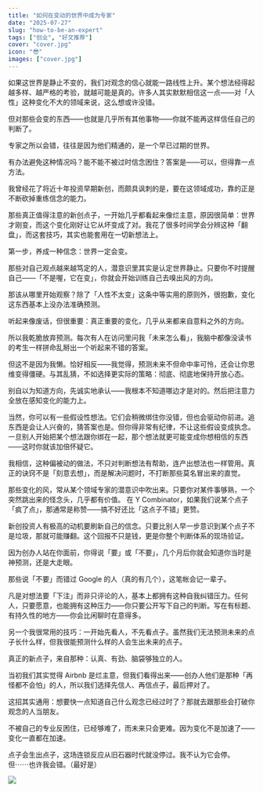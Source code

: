 ```yaml
---
title: "如何在变动的世界中成为专家"
date: "2025-07-27"
slug: "how-to-be-an-expert"
tags: ["创业", "好文推荐"]
cover: "cover.jpg"
icon: "😎"
images: ["cover.jpg"]
---
```

如果这世界是静止不变的，我们对观念的信心就能一路线性上升。某个想法经得起越多样、越严格的考验，就越可能是真的。许多人其实默默相信这一点——对「人性」这种变化不大的领域来说，这么想或许没错。



但对那些会变的东西——也就是几乎所有其他事物——你就不能再这样信任自己的判断了。



专家之所以会错，往往是因为他们精通的，是一个早已过期的世界。



有办法避免这种情况吗？能不能不被过时信念困住？答案是——可以，但得靠一点方法。



我曾经花了将近十年投资早期新创，而颇具讽刺的是，要在这领域成功，靠的正是不断砍掉重练信念的能力。



那些真正值得注意的新创点子，一开始几乎都看起来像烂主意，原因很简单：世界才刚变，而这个变化刚好让它从坏变成了对。我花了很多时间学会分辨这种「翻盘」，而这套技巧，其实也能套用在一切新想法上。



第一步，养成一种信念：世界一定会变。



那些对自己观点越来越笃定的人，潜意识里其实是认定世界静止。只要你不时提醒自己——「不是喔，它在变」，你就会开始训练自己去嗅出风的方向。



那该从哪里开始观察？除了「人性不太变」这条中等实用的原则外，很抱歉，变化这东西基本上没办法准确预测。



听起来像废话，但很重要：真正重要的变化，几乎从来都来自意料之外的方向。



所以我乾脆放弃预测。每次有人在访问里问我「未来怎么看」，我脑中都像没读书的考生一样拼命乱掰出一个听起来不错的答案。



但这不是因为我懒。恰好相反——我觉得，预测未来不但命中率可怜，还会让你思维变得僵硬。与其乱猜，不如选择更实际的策略：彻底、彻底地保持开放心态。



别自以为知道方向，先诚实地承认——我根本不知道哪边才是对的。然后把注意力全放在感知变化的能力上。



当然，你可以有一些假设性想法。它们会稍微绑住你没错，但也会驱动你前进。追东西是会让人兴奋的，猜答案也是。但你得非常有纪律，不让这些假设变成执念。
一旦别人开始把某个想法跟你绑在一起，那个想法就更可能变成你想相信的东西——这时你就该加倍怀疑它。



我相信，这种偏被动的做法，不只对判断想法有帮助，连产出想法也一样管用。真正的诀窍不是「刻意去想」，而是解决问题时，不打断那些莫名冒出来的直觉。



那些变化的风，常从某个领域专家的潜意识中吹出来。只要你对某件事够熟，一个突然跳出来的怪念头，几乎都有价值。
在 Y Combinator，如果我们说某个点子「疯了点」，那通常是称赞——搞不好还比「这点子不错」更赞。



新创投资人有极高的动机要刷新自己的信念。只要比别人早一步意识到某个点子不是垃圾，那就可能赚翻。这个回报不只是钱，更是你整个判断体系的现场验证。



因为创办人站在你面前，你得说「要」或「不要」，几个月后你就会知道你当时是神预测，还是大走眼。



那些说「不要」而错过 Google 的人（真的有几个），这笔帐会记一辈子。



凡是对想法要「下注」而非只评论的人，基本上都拥有这种自我纠错压力。任何人，只要愿意，也能拥有这种压力——你只要公开写下自己的判断。写在有标题、有持久性的地方——你会比闲聊时在意得多。



另一个我很常用的技巧：一开始先看人，不先看点子。虽然我们无法预测未来的点子长什么样，但我很能预测什么样的人会生出未来的点子。



真正的新点子，来自那种：认真、有劲、脑袋够独立的人。



当初我们其实觉得 Airbnb 是烂主意，但我们看得出来——创办人他们是那种「再怪都不会怕」的人，所以我们选择先信人、再信点子，最后押对了。



这招其实通用：想要快一点知道自己什么观念已经过时了？那就去跟那些会打破你观念的人当朋友。



不被自己的专业反困住，已经够难了，而未来只会更难。因为变化不是加速了——变化一直都在加速。



点子会生出点子，这场连锁反应从旧石器时代就没停过。我不认为它会停。
但⋯⋯也许我会错。（最好是）




![](https://prod-files-secure.s3.us-west-2.amazonaws.com/112d0858-5090-4d34-a606-b75eb8d65fd2/46476355-9cf3-4e99-9b7a-3531bc426380/1000202064.png?X-Amz-Algorithm=AWS4-HMAC-SHA256&X-Amz-Content-Sha256=UNSIGNED-PAYLOAD&X-Amz-Credential=ASIAZI2LB466UUTCBJG3%2F20250817%2Fus-west-2%2Fs3%2Faws4_request&X-Amz-Date=20250817T233128Z&X-Amz-Expires=3600&X-Amz-Security-Token=IQoJb3JpZ2luX2VjEE4aCXVzLXdlc3QtMiJIMEYCIQCnmQZUavHdaivhCeABN87ckIykJ9xkJTrBkzkxNGovMgIhAN%2B9l%2FyE%2FLbehlE3YXZLr7Snt6MCQwgZ6tPZJHa4G61pKogECJf%2F%2F%2F%2F%2F%2F%2F%2F%2F%2FwEQABoMNjM3NDIzMTgzODA1IgzV%2FBoEnCHPTkjIWNcq3AN0vxN9zhW5JeF7YiB1cEYTdQ7TJaBzu0V6oHC9GgHNA36yHsvOlwgnCJaygwJENM9p0bxU1FMM22EAhY3L5VEiv8P3spsPGFdKFCd7KBseT0EnqNcn%2BDu9%2FPQxvv3Te8TIVw3KGTR4SucXdBcEAopma3pVM0TWK6O60EEQc3lur%2FvSzIr1WcOC8N%2BUcHsBFnbmoMGwjTiAZ0PecFpJ%2BX1r6yZHVzSELxRdL8HEbLYqMVL3OU89esAaIAqEmZpQi9014UoeNeobNwXbOzoCEc4AOyHgCc66HAtmmJ9JfSeK3iZsYH%2FTqwfagPGyzNnn2DwLzJXBfxa%2Ft6lQh%2FsVyeiyv%2Bs%2B9K7E8Fmt9prjc9A1yyAs8RexxR8oJTVUrnxTBN2ROMCj%2B%2FY4gNsK9pAOEb3%2BjEVYKifjOpKeNU2IQSRgpRHdWrIvM%2FUT7OQdEKLSFyQSLda184rD8QSmHG%2BuiFUXuPhHi5BcWEBr5dGBP%2BnLPT171Ed40lEg1k5Q%2FSo%2FSMD40iqEcM88P%2B54WJ%2BY0CP2arI9R4PIpT8g50nmZtVy5dX2VfMvBh8iEoNB%2Fo73fdHW%2BfHTFy38q%2BryU28ZaDmXQsxuMSU4UROdqseoVKZPFrrqgGbt4XWbJEy3zjDfponFBjqkAcVQDd%2BAyNiePKsjUHu18rkcuAgNlfg%2FsgkbtuDXMcjOvP%2BpYI10lBNgsExZJwz5WDL9YOzT%2F924sgs2oL4o%2Fxrajho71Pzp%2BsbTeLSBU7Zv1Nu3QExaue7QAEmewP9PHlplmY6PprlkUZHvFQru2%2FgqgB6ypIhlXfkNdgJqlH9W2oWnXInsgDVE39t4L4EWH5TlMR1FBxxPIs9A1FrR2%2BTqlECT&X-Amz-Signature=2804d909bebfc36c8dee81adb9fe9d08d8290bc804f2888d69dafdcf3b23f44b&X-Amz-SignedHeaders=host&x-amz-checksum-mode=ENABLED&x-id=GetObject)


